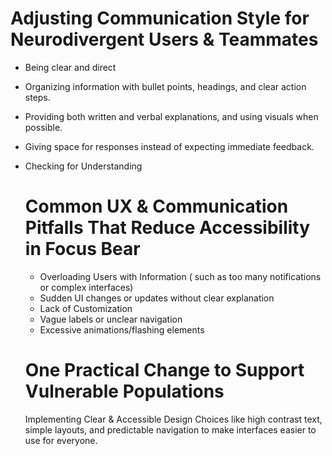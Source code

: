 # Adjusting Communication Style for Neurodivergent Users & Teammates

- Being clear and direct
- Organizing information with bullet points, headings, and clear action steps.
- Providing both written and verbal explanations, and using visuals when possible.
- Giving space for responses instead of expecting immediate feedback.
- Checking for Understanding

  # Common UX & Communication Pitfalls That Reduce Accessibility in Focus Bear
  - Overloading Users with Information ( such as too many notifications or complex interfaces)
  -  Sudden UI changes or updates without clear explanation
  -  Lack of Customization
  -  Vague labels or unclear navigation
  -   Excessive animations/flashing elements
 
  # One Practical Change to Support Vulnerable Populations
  Implementing Clear & Accessible Design Choices like high contrast text, simple layouts, and predictable navigation to make interfaces easier to use for everyone.
